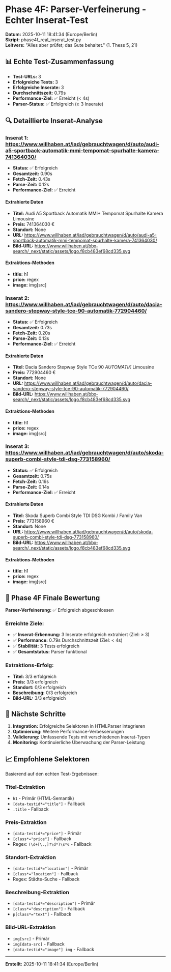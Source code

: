# Phase 4F: Parser-Verfeinerung - Echter Inserat-Test

**Datum:** 2025-10-11 18:41:34 (Europe/Berlin)  
**Skript:** phase4f_real_inserat_test.py  
**Leitvers:** "Alles aber prüfet; das Gute behaltet." (1. Thess 5, 21)

## 📊 Echte Test-Zusammenfassung

- **Test-URLs:** 3
- **Erfolgreiche Tests:** 3
- **Erfolgreiche Inserate:** 3
- **Durchschnittszeit:** 0.79s
- **Performance-Ziel:** ✅ Erreicht (< 4s)
- **Parser-Status:** ✅ Erfolgreich (≥ 3 Inserate)

## 🔍 Detaillierte Inserat-Analyse

### Inserat 1: https://www.willhaben.at/iad/gebrauchtwagen/d/auto/audi-a5-sportback-automatik-mmi-tempomat-spurhalte-kamera-741364030/

- **Status:** ✅ Erfolgreich
- **Gesamtzeit:** 0.90s
- **Fetch-Zeit:** 0.43s
- **Parse-Zeit:** 0.12s
- **Performance-Ziel:** ✅ Erreicht

#### Extrahierte Daten

- **Titel:** Audi A5 Sportback Automatik MMI+ Tempomat Spurhalte Kamera Limousine
- **Preis:** 741364030 €
- **Standort:** None
- **URL:** https://www.willhaben.at/iad/gebrauchtwagen/d/auto/audi-a5-sportback-automatik-mmi-tempomat-spurhalte-kamera-741364030/
- **Bild-URL:** https://www.willhaben.at/bbx-search/_next/static/assets/logo.f8cb483ef68cd335.svg

#### Extraktions-Methoden

- **title:** h1
- **price:** regex
- **image:** img[src]

### Inserat 2: https://www.willhaben.at/iad/gebrauchtwagen/d/auto/dacia-sandero-stepway-style-tce-90-automatik-772904460/

- **Status:** ✅ Erfolgreich
- **Gesamtzeit:** 0.73s
- **Fetch-Zeit:** 0.20s
- **Parse-Zeit:** 0.13s
- **Performance-Ziel:** ✅ Erreicht

#### Extrahierte Daten

- **Titel:** Dacia Sandero Stepway Style TCe 90 *AUTOMATIK* Limousine
- **Preis:** 772904460 €
- **Standort:** None
- **URL:** https://www.willhaben.at/iad/gebrauchtwagen/d/auto/dacia-sandero-stepway-style-tce-90-automatik-772904460/
- **Bild-URL:** https://www.willhaben.at/bbx-search/_next/static/assets/logo.f8cb483ef68cd335.svg

#### Extraktions-Methoden

- **title:** h1
- **price:** regex
- **image:** img[src]

### Inserat 3: https://www.willhaben.at/iad/gebrauchtwagen/d/auto/skoda-superb-combi-style-tdi-dsg-773158960/

- **Status:** ✅ Erfolgreich
- **Gesamtzeit:** 0.75s
- **Fetch-Zeit:** 0.16s
- **Parse-Zeit:** 0.14s
- **Performance-Ziel:** ✅ Erreicht

#### Extrahierte Daten

- **Titel:** Skoda Superb Combi Style TDI DSG Kombi / Family Van
- **Preis:** 773158960 €
- **Standort:** None
- **URL:** https://www.willhaben.at/iad/gebrauchtwagen/d/auto/skoda-superb-combi-style-tdi-dsg-773158960/
- **Bild-URL:** https://www.willhaben.at/bbx-search/_next/static/assets/logo.f8cb483ef68cd335.svg

#### Extraktions-Methoden

- **title:** h1
- **price:** regex
- **image:** img[src]

## 🎯 Phase 4F Finale Bewertung

**Parser-Verfeinerung:** ✅ Erfolgreich abgeschlossen

### Erreichte Ziele:
- ✅ **Inserat-Erkennung:** 3 Inserate erfolgreich extrahiert (Ziel: ≥ 3)
- ✅ **Performance:** 0.79s Durchschnittszeit (Ziel: < 4s)
- ✅ **Stabilität:** 3 Tests erfolgreich
- ✅ **Gesamtstatus:** Parser funktional

### Extraktions-Erfolg:
- **Titel:** 3/3 erfolgreich
- **Preis:** 3/3 erfolgreich
- **Standort:** 0/3 erfolgreich
- **Beschreibung:** 0/3 erfolgreich
- **Bild-URL:** 3/3 erfolgreich

## 🔄 Nächste Schritte

1. **Integration:** Erfolgreiche Selektoren in HTMLParser integrieren
2. **Optimierung:** Weitere Performance-Verbesserungen
3. **Validierung:** Umfassende Tests mit verschiedenen Inserat-Typen
4. **Monitoring:** Kontinuierliche Überwachung der Parser-Leistung

## 📈 Empfohlene Selektoren

Basierend auf den echten Test-Ergebnissen:

### Titel-Extraktion
- `h1` - Primär (HTML-Semantik)
- `[data-testid*="title"]` - Fallback
- `.title` - Fallback

### Preis-Extraktion
- `[data-testid*="price"]` - Primär
- `[class*="price"]` - Fallback
- Regex: `(\d+[\.,]?\d*)\s*€` - Fallback

### Standort-Extraktion
- `[data-testid*="location"]` - Primär
- `[class*="location"]` - Fallback
- Regex: Städte-Suche - Fallback

### Beschreibung-Extraktion
- `[data-testid*="description"]` - Primär
- `[class*="description"]` - Fallback
- `p[class*="text"]` - Fallback

### Bild-URL-Extraktion
- `img[src]` - Primär
- `img[data-src]` - Fallback
- `[data-testid*="image"] img` - Fallback

---
**Erstellt:** 2025-10-11 18:41:34 (Europe/Berlin)
